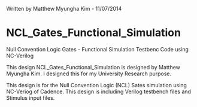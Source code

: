 Written by Matthew Myungha Kim - 11/07/2014

NCL_Gates_Functional_Simulation
===============================

Null Convention Logic Gates - Functional Simulation Testbenc Code using NC-Verilog

This design NCL_Gates_Functional_Simulation is designed by Matthew Myungha Kim.
I designed this for my University Research purpose.

This design is for the Null Convention Logic (NCL) Sates simulation using NC-Veriog of Cadence.
This design is including Verilog testbench files and Stimulus input files.
